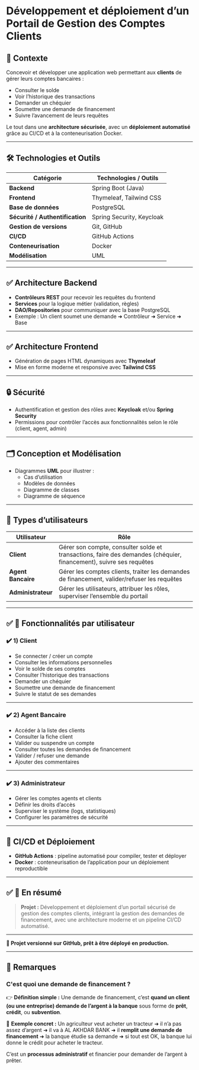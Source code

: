 # Développement et déploiement d’un Portail de Gestion des Comptes Clients

## 📌 Contexte

Concevoir et développer une application web permettant aux **clients** de gérer leurs comptes bancaires :
- Consulter le solde
- Voir l’historique des transactions
- Demander un chéquier
- Soumettre une demande de financement
- Suivre l’avancement de leurs requêtes

Le tout dans une **architecture sécurisée**, avec un **déploiement automatisé** grâce au CI/CD et à la conteneurisation Docker.

---

## 🛠️ Technologies et Outils

| Catégorie | Technologies / Outils |
|-----------------|-----------------------------|
| **Backend** | Spring Boot (Java) |
| **Frontend** | Thymeleaf, Tailwind CSS |
| **Base de données** | PostgreSQL |
| **Sécurité / Authentification** | Spring Security, Keycloak |
| **Gestion de versions** | Git, GitHub |
| **CI/CD** | GitHub Actions |
| **Conteneurisation** | Docker |
| **Modélisation** | UML |

---

## ✅ Architecture Backend

- **Contrôleurs REST** pour recevoir les requêtes du frontend
- **Services** pour la logique métier (validation, règles)
- **DAO/Repositories** pour communiquer avec la base PostgreSQL
- Exemple : Un client soumet une demande ➜ Contrôleur ➜ Service ➜ Base

---

## ✅ Architecture Frontend

- Génération de pages HTML dynamiques avec **Thymeleaf**
- Mise en forme moderne et responsive avec **Tailwind CSS**

---

## 🔒 Sécurité

- Authentification et gestion des rôles avec **Keycloak** et/ou **Spring Security**
- Permissions pour contrôler l’accès aux fonctionnalités selon le rôle (client, agent, admin)

---

## 🗂️ Conception et Modélisation

- Diagrammes **UML** pour illustrer :
  - Cas d’utilisation
  - Modèles de données
  - Diagramme de classes
  - Diagramme de séquence

---

## 👥 Types d’utilisateurs

| Utilisateur | Rôle |
|----------------|-------------------------------------------|
| **Client** | Gérer son compte, consulter solde et transactions, faire des demandes (chéquier, financement), suivre ses requêtes |
| **Agent Bancaire** | Gérer les comptes clients, traiter les demandes de financement, valider/refuser les requêtes |
| **Administrateur** | Gérer les utilisateurs, attribuer les rôles, superviser l’ensemble du portail |

---

## ✅ 📌 Fonctionnalités par utilisateur

### ✔️ **1) Client**

- Se connecter / créer un compte
- Consulter les informations personnelles
- Voir le solde de ses comptes
- Consulter l’historique des transactions
- Demander un chéquier
- Soumettre une demande de financement
- Suivre le statut de ses demandes

---

### ✔️ **2) Agent Bancaire**

- Accéder à la liste des clients
- Consulter la fiche client
- Valider ou suspendre un compte
- Consulter toutes les demandes de financement
- Valider / refuser une demande
- Ajouter des commentaires

---

### ✔️ **3) Administrateur**

- Gérer les comptes agents et clients
- Définir les droits d’accès
- Superviser le système (logs, statistiques)
- Configurer les paramètres de sécurité

---

## 🚀 CI/CD et Déploiement

- **GitHub Actions** : pipeline automatisé pour compiler, tester et déployer
- **Docker** : conteneurisation de l’application pour un déploiement reproductible

---

## ✅ 📌 En résumé

> **Projet :** Développement et déploiement d’un portail sécurisé de gestion des comptes clients, intégrant la gestion des demandes de financement, avec une architecture moderne et un pipeline CI/CD automatisé.

---

**🔗 Projet versionné sur GitHub, prêt à être déployé en production.**

--- 
## 📌 Remarques
### C'est quoi une demande de financement ?
👉 **Définition simple :**
Une demande de financement, c’est **quand un client (ou une entreprise) demande de l’argent à la banque** sous forme de **prêt**, **crédit**, ou **subvention**.

📌 **Exemple concret :**
Un agriculteur veut acheter un tracteur ➜ il n’a pas assez d’argent ➜ il va à AL AKHDAR BANK ➜ il **remplit une demande de financement** ➜ la banque étudie sa demande ➜ si tout est OK, la banque lui donne le crédit pour acheter le tracteur.

C’est un **processus administratif** et financier pour demander de l’argent à prêter.
